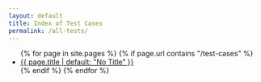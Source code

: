 ```yaml
---
layout: default
title: Index of Test Cases
permalink: /all-tests/
---
```



<ul>
{% for page in site.pages %}
  {% if page.url contains "/test-cases" %}
  	<li><a href="{{ page.url | absolute_url }}">{{ page.title | default: "No Title" }}</a></li>
  {% endif %}
{% endfor %}
</ul>
